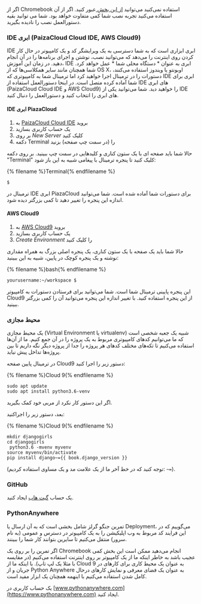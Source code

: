 اگر از Chromebook استفاده نمی‌کنید می‌توانید [از این بخش ](http://tutorial.djangogirls.org/en/installation/#install-python) عبور کنید. اگر از آن استفاده می‌کنید تجربه نصب شما کمی متفاوت خواهد بود. شما می توانید بقیه دستورالعمل نصب را نادیده بگیرید.

### IDE ابری (PaizaCloud Cloud IDE, AWS Cloud9)

IDE ابری ابزاری است که به شما دسترسی به یک ویرایشگر کد و یک کامپیوتر در حال کار کردن روی اینترنت را می‌دهد که می‌توانید نصب، نوشتن و اجرای برنامه‌ها را در آن انجام دهید. در زمان این آموزش، IDE ابری به عنوان * دستگاه محلی شما * عمل خواهد کرد. شما همچنان مانند سایر همکلاسی‌ها که از OS X، اوبونتو یا ویندوز استفاده می‌کنند، دستورات را در ترمینال اجرا خواهید کرد اما ترمینال شما به کامپیوتری که IDE ابری برای شما آماده کرده متصل است. در اینحا دستورالعمل استفاده از IDE های ابری (PaizaCloud Cloud IDE و AWS Cloud9) را خواهید دید. شما می‌توانید یکی از IDE های ابری را انتخاب کنید و دستورالعمل را دنبال کنید.

#### IDE ابری PiazaCloud

1. به [PaizaCloud Cloud IDE](https://paiza.cloud/) بروید
2. یک حساب کاربری بسازید
3. بر روی *New Server* کلیک کنید
4. دکمه Terminal را (در سمت چپ صفحه) بزنید

حالا شما باید صفحه ای با یک ستون کناری و کلیدهایی در سمت چپ ببینید. بر روی دکمه "Terminal" کلیک کنید تا پنجره ترمینال با پیغامی شبیه به این باز شود:

{% filename %}Terminal{% endfilename %}

    $
    

ترمینال در IDE ابری PiazaCloud برای دستورات شما آماده شده است. شما می‌توانید اندازه این پنجره را تغییر دهید تا کمی بزرگتر دیده شود.

#### AWS Cloud9

1. به [AWS Cloud9](https://aws.amazon.com/cloud9/) بروید
2. یک حساب کاربری بسازید
3. *Create Environment* را کلیک کنید

حالا شما باید یک صفحه با یک ستون کناری، یک پنجره اصلی بزرگ به همراه مقداری نوشته و یک پنجره کوچک در پایین، شبیه به این ببینید:

{% filename %}bash{% endfilename %}

    yourusername:~/workspace $
    

این پنجره پایینی ترمینال شما است. شما می‌توانید برای فرستادن دستورات به کامپیوتر Cloud9 از این پنجره استفاده کنید. با تغییر اندازه این پنجره می‌توانید آن را کمی بزرگتر ببینید.

### محیط مجازی

یک محیط مجازی (Virtual Environment یا virtualenv) شبیه یک جعبه شخصی است که ما می‌توانیم کدهای کامپیوتری مربوط به یک پروژه را در آن جمع کنیم. ما از آن‌ها استفاده می‌کنیم تا تکه‌های مختلف کدهای هر پروژه را جدا از پروژه دیگر نگه داریم تا بین پروژه‌ها تداخل پیش نیاید.

در ترمینال پایین صفحه Cloud9 دستور زیر را اجرا کنید:

{% filename %}Cloud 9{% endfilename %}

    sudo apt update 
    sudo apt install python3.6-venv
    

اگر این دستور کار نکرد از مربی خود کمک بگیرید.

بعد، دستور زیر را اجراکنید:

{% filename %}Cloud 9{% endfilename %}

    mkdir djangogirls 
    cd djangogirls
     python3.6 -mvenv myvenv 
    source myvenv/bin/activate 
    pip install django~={{ book.django_version }}
    

(توجه کنید که در خط آخر ما از یک علامت مد و یک مساوی استفاده کردیم: `~=`).

### GitHub

یک حساب [گیت هاب](https://github.com) ایجاد کنید.

### PythonAnywhere

تمرین جنگو گرلز شامل بخشی است که به آن ارسال یا Deployment، می‌گوییم که در این فرایند کد مربوط به وب اپلیکیشن را به یک کامپیوتر در دسترس و عمومی (به نام سرور) منتقل می‌کنیم تا سایرین بتوانند کار شما را ببینند.

اگر تمرین را بر روی یک Chromebook انجام می‌دهید ممکن است این بخش کمی عجیب باشد به خاطر اینکه ما از یک کامپیوتر بر روی اینترنت استفاده می‌کنیم (در مقایسه با مثلا یک لپ تاپ). با اینکه ما از Cloud 9 به عنوان یک محیط کاری برای کارهای در جریان و از Python Anywhere به عنوان یک فضای معرفی و نمایش کارهای درحال کامل شدن استفاده می‌کنیم با اینهمه همچنان یک ابزار مفید است.

یک حساب کاربری در [www.pythonanywhere.com](https://www.pythonanywhere.com) ایجاد کنید.